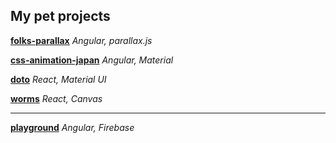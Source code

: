 ## My pet projects

[**folks-parallax**](https://ilnazv.github.io/folks-parallax/) _Angular, parallax.js_

[**css-animation-japan**](https://ilnazv.github.io/css-animation-japan/) _Angular, Material_

[**doto**](https://ilnazv.github.io/doto/) _React, Material UI_

[**worms**](https://ilnazv.github.io/worm/) _React, Canvas_

----------------

[**playground**](https://ilnazv.github.io/ng-sandbox/) _Angular, Firebase_
